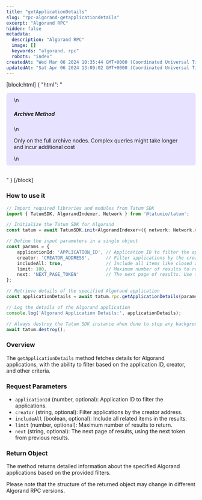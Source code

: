 ```yaml
---
title: "getApplicationDetails"
slug: "rpc-algorand-getapplicationdetails"
excerpt: "Algorand RPC"
hidden: false
metadata: 
  description: "Algorand RPC"
  image: []
  keywords: "algorand, rpc"
  robots: "index"
createdAt: "Wed Mar 06 2024 10:35:44 GMT+0000 (Coordinated Universal Time)"
updatedAt: "Sat Apr 06 2024 13:09:02 GMT+0000 (Coordinated Universal Time)"
---
```

[block:html]
{
  "html": "<div style="padding: 10px 20px; border-radius: 5px; background-color: #e6e2ff; margin: 0 0 30px 0;">\n  <h5>Archive Method</h5>\n  <p>Only on the full archive nodes. Complex queries might take longer and incur additional cost</p>\n</div>"
}
[/block]


### How to use it

```typescript
// Import required libraries and modules from Tatum SDK
import { TatumSDK, AlgorandIndexer, Network } from '@tatumio/tatum';

// Initialize the Tatum SDK for Algorand
const tatum = await TatumSDK.init<AlgorandIndexer>({ network: Network.ALGORAND_INDEXER });

// Define the input parameters in a single object
const params = {
    applicationId: 'APPLICATION_ID', // Application ID to filter the applications (number, optional).
    creator: 'CREATOR_ADDRESS',      // Filter applications by the creator address (string, optional).
    includeAll: true,                // Include all items like closed accounts and deleted applications (boolean, optional).
    limit: 100,                      // Maximum number of results to return (number, optional).
    next: 'NEXT_PAGE_TOKEN'          // The next page of results. Use the next token from previous results (string, optional).
};

// Retrieve details of the specified Algorand application
const applicationDetails = await tatum.rpc.getApplicationDetails(params);

// Log the details of the Algorand application
console.log('Algorand Application Details:', applicationDetails);

// Always destroy the Tatum SDK instance when done to stop any background processes
await tatum.destroy();
```

### Overview

The `getApplicationDetails` method fetches details for Algorand applications, with the ability to filter based on the application ID, creator, and other criteria.

### Request Parameters

- `applicationId` (number, optional): Application ID to filter the applications.
- `creator` (string, optional): Filter applications by the creator address.
- `includeAll` (boolean, optional): Include all related items in the results.
- `limit` (number, optional): Maximum number of results to return.
- `next` (string, optional): The next page of results, using the next token from previous results.

### Return Object

The method returns detailed information about the specified Algorand applications based on the provided filters. 

Please note that the structure of the returned object may change in different Algorand RPC versions.
